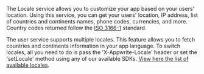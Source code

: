 The Locale service allows you to customize your app based on your users' location. Using this service, you can get your users' location, IP address, list of countries and continents names, phone codes, currencies, and more. Country codes returned follow the [ISO 3166-1](http://en.wikipedia.org/wiki/ISO_3166-1) standard.

The user service supports multiple locales. This feature allows you to fetch countries and continents information in your app language. To switch locales, all you need to do is pass the 'X-Appwrite-Locale' header or set the 'setLocale' method using any of our available SDKs. [View here the list of available locales](https://github.com/appwrite/appwrite/blob/master/app/config/locale/codes.php).
